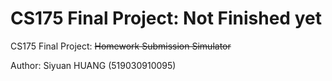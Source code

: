 # CS175 Final Project: Not Finished yet
CS175 Final Project: ~~Homework Submission Simulator~~

Author: Siyuan HUANG (519030910095)

